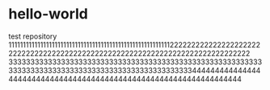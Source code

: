 # hello-world
test repository
1111111111111111111111111111111111111111111111111111111122222222222222222222222222222222222222222222222222222222222222222222222222222
3333333333333333333333333333333333333333333333333333333333333333333333333333333333333333333333333333444444444444444444444444444444444444444444444444444444444444444444

